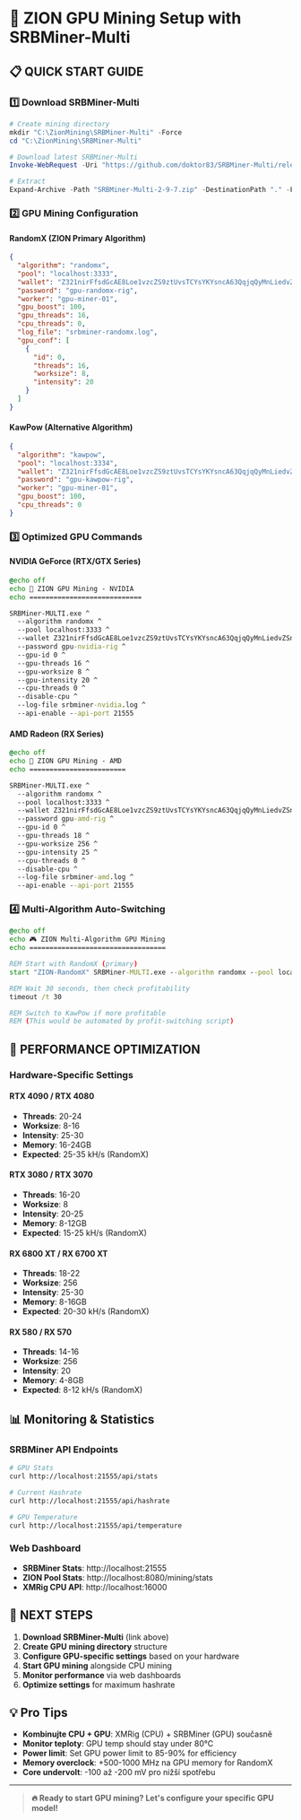 # 🚀 ZION GPU Mining Setup with SRBMiner-Multi

## 📋 **QUICK START GUIDE**

### 1️⃣ **Download SRBMiner-Multi**
```powershell
# Create mining directory
mkdir "C:\ZionMining\SRBMiner-Multi" -Force
cd "C:\ZionMining\SRBMiner-Multi"

# Download latest SRBMiner-Multi
Invoke-WebRequest -Uri "https://github.com/doktor83/SRBMiner-Multi/releases/download/2.9.7/SRBMiner-Multi-2-9-7-win64.zip" -OutFile "SRBMiner-Multi-2-9-7.zip"

# Extract
Expand-Archive -Path "SRBMiner-Multi-2-9-7.zip" -DestinationPath "." -Force
```

### 2️⃣ **GPU Mining Configuration**

#### **RandomX (ZION Primary Algorithm)**
```json
{
  "algorithm": "randomx",
  "pool": "localhost:3333",
  "wallet": "Z321nirFfsdGcAE8Loe1vzcZS9ztUvsTCYsYKYsncA63QqjqQyMnLiedvZSnniUsfE93Zdvu5tpkvC2qNVpDf4ot9q1UJUBMap",
  "password": "gpu-randomx-rig",
  "worker": "gpu-miner-01",
  "gpu_boost": 100,
  "gpu_threads": 16,
  "cpu_threads": 0,
  "log_file": "srbminer-randomx.log",
  "gpu_conf": [
    {
      "id": 0,
      "threads": 16,
      "worksize": 8,
      "intensity": 20
    }
  ]
}
```

#### **KawPow (Alternative Algorithm)**
```json
{
  "algorithm": "kawpow",
  "pool": "localhost:3334",
  "wallet": "Z321nirFfsdGcAE8Loe1vzcZS9ztUvsTCYsYKYsncA63QqjqQyMnLiedvZSnniUsfE93Zdvu5tpkvC2qNVpDf4ot9q1UJUBMap",
  "password": "gpu-kawpow-rig",
  "worker": "gpu-miner-01",
  "gpu_boost": 100,
  "cpu_threads": 0
}
```

### 3️⃣ **Optimized GPU Commands**

#### **NVIDIA GeForce (RTX/GTX Series)**
```bat
@echo off
echo 🚀 ZION GPU Mining - NVIDIA
echo ============================

SRBMiner-MULTI.exe ^
  --algorithm randomx ^
  --pool localhost:3333 ^
  --wallet Z321nirFfsdGcAE8Loe1vzcZS9ztUvsTCYsYKYsncA63QqjqQyMnLiedvZSnniUsfE93Zdvu5tpkvC2qNVpDf4ot9q1UJUBMap ^
  --password gpu-nvidia-rig ^
  --gpu-id 0 ^
  --gpu-threads 16 ^
  --gpu-worksize 8 ^
  --gpu-intensity 20 ^
  --cpu-threads 0 ^
  --disable-cpu ^
  --log-file srbminer-nvidia.log ^
  --api-enable --api-port 21555
```

#### **AMD Radeon (RX Series)**  
```bat
@echo off
echo 🚀 ZION GPU Mining - AMD
echo ========================

SRBMiner-MULTI.exe ^
  --algorithm randomx ^
  --pool localhost:3333 ^
  --wallet Z321nirFfsdGcAE8Loe1vzcZS9ztUvsTCYsYKYsncA63QqjqQyMnLiedvZSnniUsfE93Zdvu5tpkvC2qNVpDf4ot9q1UJUBMap ^
  --password gpu-amd-rig ^
  --gpu-id 0 ^
  --gpu-threads 18 ^
  --gpu-worksize 256 ^
  --gpu-intensity 25 ^
  --cpu-threads 0 ^
  --disable-cpu ^
  --log-file srbminer-amd.log ^
  --api-enable --api-port 21555
```

### 4️⃣ **Multi-Algorithm Auto-Switching**
```bat
@echo off
echo 🎮 ZION Multi-Algorithm GPU Mining
echo ==================================

REM Start with RandomX (primary)
start "ZION-RandomX" SRBMiner-MULTI.exe --algorithm randomx --pool localhost:3333 --wallet Z321nirFfsdGcAE8Loe1vzcZS9ztUvsTCYsYKYsncA63QqjqQyMnLiedvZSnniUsfE93Zdvu5tpkvC2qNVpDf4ot9q1UJUBMap --gpu-id 0 --disable-cpu

REM Wait 30 seconds, then check profitability
timeout /t 30

REM Switch to KawPow if more profitable
REM (This would be automated by profit-switching script)
```

## 🔧 **PERFORMANCE OPTIMIZATION**

### **Hardware-Specific Settings**

#### **RTX 4090 / RTX 4080**
- **Threads**: 20-24
- **Worksize**: 8-16  
- **Intensity**: 25-30
- **Memory**: 16-24GB
- **Expected**: 25-35 kH/s (RandomX)

#### **RTX 3080 / RTX 3070** 
- **Threads**: 16-20
- **Worksize**: 8
- **Intensity**: 20-25
- **Memory**: 8-12GB  
- **Expected**: 15-25 kH/s (RandomX)

#### **RX 6800 XT / RX 6700 XT**
- **Threads**: 18-22
- **Worksize**: 256
- **Intensity**: 25-30
- **Memory**: 8-16GB
- **Expected**: 20-30 kH/s (RandomX)

#### **RX 580 / RX 570**
- **Threads**: 14-16  
- **Worksize**: 256
- **Intensity**: 20
- **Memory**: 4-8GB
- **Expected**: 8-12 kH/s (RandomX)

## 📊 **Monitoring & Statistics**

### **SRBMiner API Endpoints**
```bash
# GPU Stats
curl http://localhost:21555/api/stats

# Current Hashrate  
curl http://localhost:21555/api/hashrate

# GPU Temperature
curl http://localhost:21555/api/temperature
```

### **Web Dashboard**
- **SRBMiner Stats**: http://localhost:21555
- **ZION Pool Stats**: http://localhost:8080/mining/stats
- **XMRig CPU API**: http://localhost:16000

## 🎯 **NEXT STEPS**

1. **Download SRBMiner-Multi** (link above)
2. **Create GPU mining directory** structure
3. **Configure GPU-specific settings** based on your hardware
4. **Start GPU mining** alongside CPU mining
5. **Monitor performance** via web dashboards
6. **Optimize settings** for maximum hashrate

## 💡 **Pro Tips**

- **Kombinujte CPU + GPU**: XMRig (CPU) + SRBMiner (GPU) současně
- **Monitor teploty**: GPU temp should stay under 80°C
- **Power limit**: Set GPU power limit to 85-90% for efficiency  
- **Memory overclock**: +500-1000 MHz na GPU memory for RandomX
- **Core undervolt**: -100 až -200 mV pro nižší spotřebu

---

> **🔥 Ready to start GPU mining? Let's configure your specific GPU model!**
